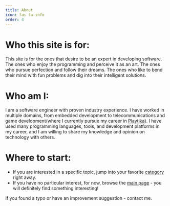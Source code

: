 ```yaml
---
title: About
icon: fas fa-info
order: 4
---
```


# Who this site is for:
This site is for the ones that desire to be an expert in developing software. The ones who enjoy the programming and perceive it as an art. The ones who pursue perfection and follow their dreams. The ones who like to bend their mind with fun problems and dig into their intelligent solutions.

# Who am I:
I am a software engineer with proven industry experience. I have worked in multiple domains, from embedded development to telecommunications and game development(where I currently pursue my career in [Playtika](https://www.playtika.com/)).  I have used many programming languages, tools, and development platforms in my career, and I am willing to share my knowledge and opinion on technology with others.

# Where to start:
- If you are interested in a specific topic, jump into your favorite [category](https://kvasnytskyi.net/categories/) right away.
- If you have no particular interest, for now, browse the [main page](https://kvasnytskyi.net/) - you will definitely find something interesting!

If you found a typo or have an improvement suggestion - contact me.
